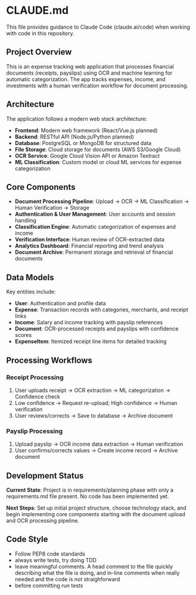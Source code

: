 # CLAUDE.md

This file provides guidance to Claude Code (claude.ai/code) when working with code in this repository.

## Project Overview

This is an expense tracking web application that processes financial documents (receipts, payslips) using OCR and machine learning for automatic categorization. The app tracks expenses, income, and investments with a human verification workflow for document processing.

## Architecture

The application follows a modern web stack architecture:

- **Frontend**: Modern web framework (React/Vue.js planned)
- **Backend**: RESTful API (Node.js/Python planned) 
- **Database**: PostgreSQL or MongoDB for structured data
- **File Storage**: Cloud storage for documents (AWS S3/Google Cloud)
- **OCR Service**: Google Cloud Vision API or Amazon Textract
- **ML Classification**: Custom model or cloud ML services for expense categorization

## Core Components

- **Document Processing Pipeline**: Upload → OCR → ML Classification → Human Verification → Storage
- **Authentication & User Management**: User accounts and session handling
- **Classification Engine**: Automatic categorization of expenses and income
- **Verification Interface**: Human review of OCR-extracted data
- **Analytics Dashboard**: Financial reporting and trend analysis
- **Document Archive**: Permanent storage and retrieval of financial documents

## Data Models

Key entities include:
- **User**: Authentication and profile data
- **Expense**: Transaction records with categories, merchants, and receipt links
- **Income**: Salary and income tracking with payslip references  
- **Document**: OCR-processed receipts and payslips with confidence scores
- **ExpenseItem**: Itemized receipt line items for detailed tracking

## Processing Workflows

### Receipt Processing
1. User uploads receipt → OCR extraction → ML categorization → Confidence check
2. Low confidence → Request re-upload; High confidence → Human verification
3. User reviews/corrects → Save to database → Archive document

### Payslip Processing  
1. Upload payslip → OCR income data extraction → Human verification
2. User confirms/corrects values → Create income record → Archive document

## Development Status

**Current State**: Project is in requirements/planning phase with only a requirements.md file present. No code has been implemented yet.

**Next Steps**: Set up initial project structure, choose technology stack, and begin implementing core components starting with the document upload and OCR processing pipeline.

## Code Style
- Follow PEP8 code standards
- always write tests, try doing TDD
- leave meaningful comments. A head comment to the file quickly describing what the file is doing, and in-line comments when really needed and the code is not straighforward
- before committing run tests